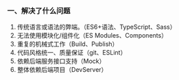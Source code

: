 ### 一、解决了什么问题
1. 传统语言或语法的弊端。（ES6+语法、TypeScript、Sass）
2. 无法使用模块化/组件化（ES Modules、Components）
3. 重复的机械式工作（Build、Publish）
4. 代码风格统一、质量保证（git、ESLint）
5. 依赖后端服务接口支持（Mock）
6. 整体依赖后端项目（DevServer）